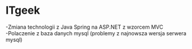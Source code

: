 # ITgeek

-Zmiana technologii z Java Spring na ASP.NET z wzorcem MVC
<br/>
-Polaczenie z baza danych mysql (problemy z najnowsza wersja serwera mysql)

